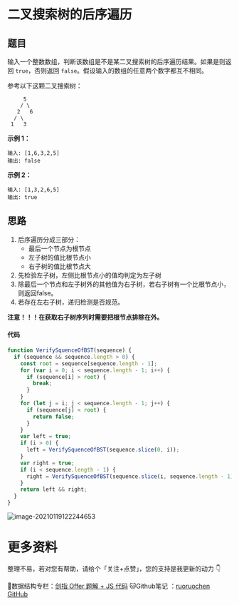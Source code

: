 # 二叉搜索树的后序遍历

## 题目

输入一个整数数组，判断该数组是不是某二叉搜索树的后序遍历结果。如果是则返回 `true`，否则返回 `false`。假设输入的数组的任意两个数字都互不相同。

参考以下这颗二叉搜索树：

    
         5
        / \
       2   6
      / \
     1   3
**示例 1：**

```
输入: [1,6,3,2,5]
输出: false
```

**示例 2：**

```
输入: [1,3,2,6,5]
输出: true
```

## 思路

1. 后序遍历分成三部分：
   - 最后一个节点为根节点
   - 左子树的值比根节点小
   - 右子树的值比根节点大
2. 先检验左子树，左侧比根节点小的值均判定为左子树
3. 除最后一个节点和左子树外的其他值为右子树，若右子树有一个比根节点小，则返回false。
4. 若存在左右子树，递归检测是否规范。

**注意！！！在获取右子树序列时需要把根节点排除在外。**

#### 代码

```js
function VerifySquenceOfBST(sequence) {
  if (sequence && sequence.length > 0) {
    const root = sequence[sequence.length - 1];
    for (var i = 0; i < sequence.length - 1; i++) {
      if (sequence[i] > root) {
        break;
      }
    }
    for (let j = i; j < sequence.length - 1; j++) {
      if (sequence[j] < root) {
        return false;
      }
    }
    var left = true;
    if (i > 0) {
      left = VerifySquenceOfBST(sequence.slice(0, i));
    }
    var right = true;
    if (i < sequence.length - 1) {
      right = VerifySquenceOfBST(sequence.slice(i, sequence.length - 1))
    }
    return left && right;
  }
}
```

![image-20210119122244653](http://ruoruochen-img-bed.oss-cn-beijing.aliyuncs.com/img/image-20210119122244653.png)

# 更多资料

整理不易，若对您有帮助，请给个「关注+点赞」，您的支持是我更新的动力 👇

📖数据结构专栏：[剑指 Offer 题解 + JS 代码](https://blog.csdn.net/weixin_43786756/category_10716516.html) 
🐱Github笔记 ：[ruoruochen GitHub](https://github.com/ruoruochen/front-end-note)